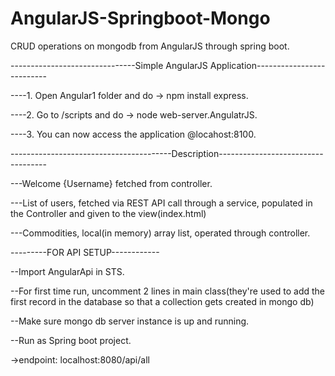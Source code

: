 # AngularJS-Springboot-Mongo
CRUD operations on  mongodb from AngularJS through spring boot.


-------------------------------Simple AngularJS Application--------------------------



----1. Open Angular1 folder and do -> npm install express.

----2. Go to /scripts and do -> node web-server.AngulatrJS.

----3. You can now access the application @locahost:8100.



----------------------------------------Description-----------------------------------


---Welcome {Username} fetched from controller.

---List of users, fetched via REST API call through a service, populated in the Controller and given to the view(index.html)

---Commodities, local(in memory) array list, operated through controller.




---------FOR API SETUP------------

--Import AngularApi in STS.

--For first time run, uncomment 2 lines in main class(they're used to add the first record in the database so that a collection gets created in mongo db)

--Make sure mongo db server instance is up and running.

--Run as Spring boot project.  

->endpoint: localhost:8080/api/all  

